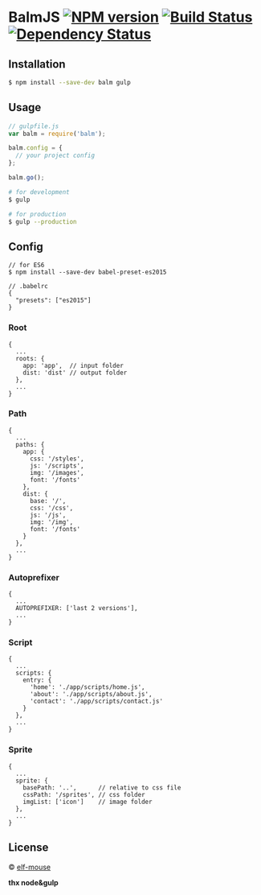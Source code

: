 # BalmJS [![NPM version][npm-image]][npm-url] [![Build Status][travis-image]][travis-url] [![Dependency Status][daviddm-image]][daviddm-url]
>

## Installation

```sh
$ npm install --save-dev balm gulp
```

## Usage

```js
// gulpfile.js
var balm = require('balm');

balm.config = {
  // your project config
};

balm.go();
```

```sh
# for development
$ gulp

# for production
$ gulp --production
```

## Config

```
// for ES6
$ npm install --save-dev babel-preset-es2015

// .babelrc
{
  "presets": ["es2015"]
}
```

### Root

```
{
  ...
  roots: {
    app: 'app',  // input folder
    dist: 'dist' // output folder
  },
  ...
}
```

### Path

```
{
  ...
  paths: {
    app: {
      css: '/styles',
      js: '/scripts',
      img: '/images',
      font: '/fonts'
    },
    dist: {
      base: '/',
      css: '/css',
      js: '/js',
      img: '/img',
      font: '/fonts'
    }
  },
  ...
}
```

### Autoprefixer

```
{
  ...
  AUTOPREFIXER: ['last 2 versions'],
  ...
}
```

### Script

```
{
  ...
  scripts: {
    entry: {
      'home': './app/scripts/home.js',
      'about': './app/scripts/about.js',
      'contact': './app/scripts/contact.js'
    }
  },
  ...
}
```

### Sprite

```
{
  ...
  sprite: {
    basePath: '..',      // relative to css file
    cssPath: '/sprites', // css folder
    imgList: ['icon']    // image folder
  },
  ...
}
```

## License

 © [elf-mouse](http://elf-mouse.me/)


[npm-image]: https://badge.fury.io/js/balm.svg
[npm-url]: https://npmjs.org/package/balm
[travis-image]: https://travis-ci.org/balm.svg?branch=master
[travis-url]: https://travis-ci.org/balm
[daviddm-image]: https://david-dm.org/balm.svg?theme=shields.io
[daviddm-url]: https://david-dm.org/balm

__thx node&gulp__

